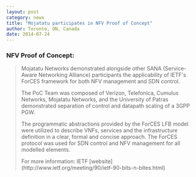 ```yaml
---
layout: post
category: news
title: "Mojatatu participates in NFV Proof of Concept"
author: Toronto, ON, Canada 
date: 2014-07-24
---
```

### NFV Proof of Concept: ###
> Mojatatu Networks demonstrated alongside other SANA (Service-Aware Networking Alliance) participants the applicability of IETF's ForCES framework for both NFV management and SDN control. 
> <p>The PoC Team was composed of Verizon, Telefonica, Cumulus Networks, Mojatatu Networks, and the University of Patras demonstrated separation of control and datapath scaling of a 3GPP PGW.</p>
> <p>The programmatic abstractions provided by the ForCES LFB model were utilized to describe VNFs, services and the infrastructure definition in a clear, formal and concise approach. The ForCES protocol was used for SDN control and NFV management for all modelled elements.</p>
> For more information:
> IETF [website](http://www.ietf.org/meeting/90/ietf-90-bits-n-bites.html)

